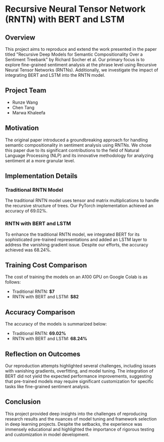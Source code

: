 # Recursive Neural Tensor Network (RNTN) with BERT and LSTM

## Overview

This project aims to reproduce and extend the work presented in the paper titled "Recursive Deep Models for Semantic Compositionality Over a Sentiment Treebank" by Richard Socher et al. Our primary focus is to explore fine-grained sentiment analysis at the phrase level using Recursive Neural Tensor Networks (RNTNs). Additionally, we investigate the impact of integrating BERT and LSTM into the RNTN model.

## Project Team

- Runze Wang 
- Chen Tang 
- Marwa Khaleefa 

## Motivation

The original paper introduced a groundbreaking approach for handling semantic compositionality in sentiment analysis using RNTNs. We chose this paper due to its significant contributions to the field of Natural Language Processing (NLP) and its innovative methodology for analyzing sentiment at a more granular level.

## Implementation Details

### Traditional RNTN Model

The traditional RNTN model uses tensor and matrix multiplications to handle the recursive structure of trees. Our PyTorch implementation achieved an accuracy of 69.02%.

### RNTN with BERT and LSTM

To enhance the traditional RNTN model, we integrated BERT for its sophisticated pre-trained representations and added an LSTM layer to address the vanishing gradient issue. Despite our efforts, the accuracy achieved was 68.24%.

## Training Cost Comparison

The cost of training the models on an A100 GPU on Google Colab is as follows:

- Traditional RNTN: **$7**
- RNTN with BERT and LSTM: **$82**

## Accuracy Comparison

The accuracy of the models is summarized below:

- Traditional RNTN: **69.02%**
- RNTN with BERT and LSTM: **68.24%**

## Reflection on Outcomes

Our reproduction attempts highlighted several challenges, including issues with vanishing gradients, overfitting, and model tuning. The integration of BERT did not yield the expected performance improvements, suggesting that pre-trained models may require significant customization for specific tasks like fine-grained sentiment analysis.

## Conclusion

This project provided deep insights into the challenges of reproducing research results and the nuances of model tuning and framework selection in deep learning projects. Despite the setbacks, the experience was immensely educational and highlighted the importance of rigorous testing and customization in model development.

